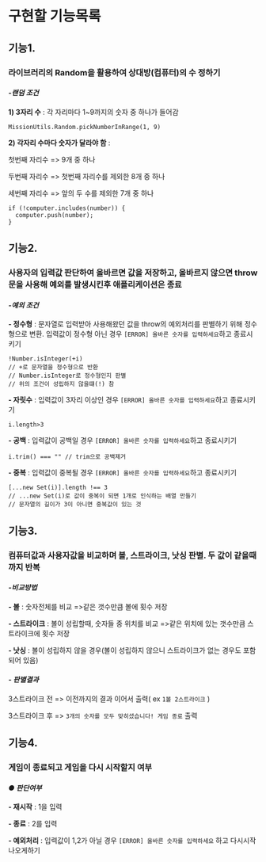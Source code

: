 # 구현할 기능목록

## 기능1.

### 라이브러리의 Random을 활용하여 상대방(컴퓨터)의 수 정하기

#### _-랜덤 조건_

__1) 3자리 수__ : 각 자리마다 1~9까지의 숫자 중 하나가 들어감
```
MissionUtils.Random.pickNumberInRange(1, 9)
```

__2) 각자리 수마다 숫자가 달라야 함__ : 

첫번째 자리수 => 9개 중 하나

두번째 자리수 => 첫번째 자리수를 제외한 8개 중 하나

세번째 자리수 => 앞의 두 수를 제외한 7개 중 하나
```
if (!computer.includes(number)) {
  computer.push(number);
}
```

## 기능2.

### 사용자의 입력값 판단하여 올바르면 값을 저장하고, 올바르지 않으면 throw문을 사용해 예외를 발생시킨후 애플리케이션은 종료

#### _-예외 조건_

__\- 정수형__ : 문자열로 입력받아 사용해왔던 값을 throw의 예외처리를 판별하기 위해 정수형으로 변환. 입력값이 정수형 아닌 경우 `[ERROR] 올바른 숫자를 입력하세요`하고 종료시키기
```
!Number.isInteger(+i)
// +로 문자열을 정수형으로 반환
// Number.isInteger로 정수형인지 판별
// 위의 조건이 성립하지 않을떄(!) 참
```

__\- 자릿수__ : 입력값이 3자리 이상인 경우 `[ERROR] 올바른 숫자를 입력하세요`하고 종료시키기
```
i.length>3
```

__\- 공백__ : 입력값이 공백일 경우 `[ERROR] 올바른 숫자를 입력하세요`하고 종료시키기
```
i.trim() === "" // trim으로 공백제거
```

__\- 중복__ : 입력값이 중복될 경우 `[ERROR] 올바른 숫자를 입력하세요`하고 종료시키기
```
[...new Set(i)].length !== 3
// ...new Set(i)로 값이 중복이 되면 1개로 인식하는 배열 만들기
// 문자열의 길이가 3이 아니면 중복값이 있는 것
```

## 기능3.

### 컴퓨터값과 사용자값을 비교하며 볼, 스트라이크, 낫싱 판별. 두 값이 같을때까지 반복

#### _-비교방법_

__\- 볼__ : 숫자전체를 비교
=>같은 갯수만큼 볼에 횟수 저장

__\- 스트라이크__ : 볼이 성립할때, 숫자들 중 위치를 비교
=>같은 위치에 있는 갯수만큼 스트라이크에 횟수 저장

__\- 낫싱__ : 볼이 성립하지 않을 경우(볼이 성립하지 않으니 스트라이크가 없는 경우도 포함 되어 있음)

#### _- 판별결과_ 
 3스트라이크 전 => 이전까지의 결과 이어서 출력( ex `1볼 2스트라이크` ) 
 
 3스트라이크 후 => `3개의 숫자를 모두 맞히셨습니다! 게임 종료` 출력

## 기능4.

### 게임이 종료되고 게임을 다시 시작할지 여부

#### _● 판단여부_

__\- 재시작__ : 1을 입력

__\- 종료__ : 2를 입력

__\- 예외처리__ : 입력값이 1,2가 아닐 경우 `[ERROR] 올바른 숫자를 입력하세요` 하고 다시시작 나오게하기